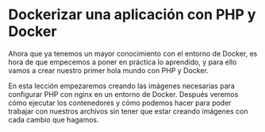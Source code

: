 # Dockerizar una aplicación con PHP y Docker

Ahora que ya tenemos un mayor conocimiento con el entorno de Docker, es hora de que empecemos a poner en práctica lo aprendido, y para ello vamos a crear nuestro primer hola mundo con PHP y Docker.

En esta lección empezaremos creando las imágenes necesarias para configurar PHP con nginx en un entorno de Docker. Después veremos cómo ejecutar los contenedores y cómo podemos hacer para poder trabajar con nuestros archivos sin tener que estar creando imágenes con cada cambio que hagamos.

